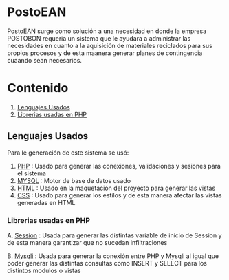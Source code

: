 
# PostoEAN

PostoEAN surge como solución a una necesidad en donde la empresa POSTOBON
requeria un sistema que le ayudara a administrar las necesidades en cuanto a la 
aquisición de materiales reciclados para sus propios procesos y de esta maanera generar planes de contingencia cuaando sean necesarios.

# Contenido
1. [Lenguajes Usados](#Lenguajes-Usados)
2. [Librerias usadas en PHP](#Librerias-usadas-en-PHP)


## Lenguajes Usados

Para le generación de este sistema se usó:
1. [PHP](#PHP) : Usado para generar las conexiones, validaciones y sesiones para el sistema
2. [MYSQL](#MYSQL) : Motor de base de datos usado 
3. [HTML](#HTML) : Usado en la maquetación del proyecto para generar las vistas
4. [CSS](#CSS) : Usado para generar los estilos y de esta manera afectar las vistas generadas en HTML 

### Librerias usadas en PHP

A. [Session](#Session) : Usada para generar las distintas variable de inicio de Session y de esta manera garantizar que no sucedan infiltraciones

B. [Mysqli](#Mysqli) : Usada para generar la conexión entre PHP y Mysqli al igual que poder generar las distintas consultas como INSERT y SELECT para los distintos modulos o vistas

